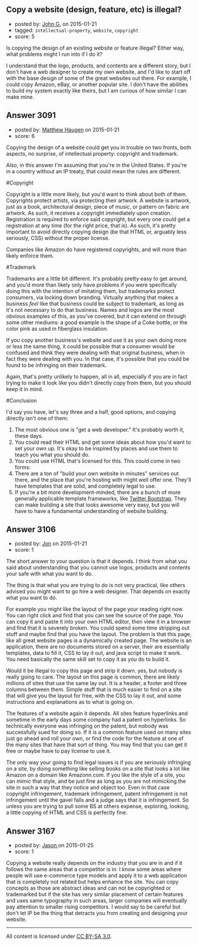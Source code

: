 ## Copy a website (design, feature, etc) is illegal?

- posted by: [John G.](https://stackexchange.com/users/4594105/john-g) on 2015-01-21
- tagged: `intellectual-property`, `website`, `copyright`
- score: 5

Is copying the design of an existing website or feature illegal? Either way, what problems might I run into if I do it?


I understand that the logo, products, and contents are a different story, but I don't have a web designer to create my own website, and I'd like to start off with the base design of some of the great websites out there. For example, I could copy Amazon, eBay, or another popular site. I don't have the abilities to build my system exactly like theirs, but I am curious of how similar I can make mine.




## Answer 3091

- posted by: [Matthew Haugen](https://stackexchange.com/users/1325646/matthew-haugen) on 2015-01-21
- score: 6

Copying the design of a website could get you in trouble on two fronts, both aspects, no surprise, of intellectual property: copyright and trademark.

Also, in this answer I'm assuming that you're in the United States. If you're in a country without an IP treaty, that could mean the rules are different.

#Copyright

Copyright is a little more likely, but you'd want to think about both of them. Copyrights protect artists, via protecting their artwork. A website is artwork, just as a book, architectural design, piece of music, or pattern on fabric are artwork. As such, it receives a copyright immediately upon creation. Registration is required to enforce said copyright, but every one could get a registration at any time (for the right price, that is). As such, it's pretty important to avoid directly copying design (be that HTML or, arguably less seriously, CSS) without the proper license.

Companies like Amazon do have registered copyrights, and will more than likely enforce them.

#Trademark

Trademarks are a little bit different. It's probably pretty easy to get around, and you'd more than likely only have problems if you were specifically doing this with the intention of imitating them, but trademarks protect consumers, via locking down branding. Virtually anything that makes a business *feel* like that business could be subject to trademark, as long as it's not necessary to do that business. Names and logos are the most obvious examples of this, as you've covered, but it can extend on through some other mediums: a good example is the shape of a Coke bottle, or the color pink as used in fiberglass insulation.

If you copy another business's website and use it as your own doing more or less the same thing, it could be possible that a consumer would be confused and think they were dealing with that original business, when in fact they were dealing with you. In that case, it's possible that you could be found to be infringing on their trademark.

Again, that's pretty unlikely to happen, all in all, especially if you are in fact trying to make it look like you didn't directly copy from them, but you should keep it in mind.

#Conclusion

I'd say you have, let's say three and a half, good options, and copying directly isn't one of them:

1. The most obvious one is "get a web developer." It's probably worth it, these days.
2. You could read their HTML and get some ideas about how you'd want to set your own up. It's okay to be inspired by places and use them to teach you what you should do.
3. You could use HTML that's licensed for this. This could come in two forms:
 1. There are a ton of "build your own website in minutes" services out there, and the place that you're hosting with might well offer one. They'll have templates that are solid, and completely legal to use.
 2. If you're a bit more development-minded, there are a bunch of more generally applicable template frameworks, like [Twitter Bootstrap](http://getbootstrap.com/). They can make building a site that looks awesome very easy, but you will have to have a fundamental understanding of website building.




## Answer 3106

- posted by: [Jon](https://stackexchange.com/users/4936216/jon) on 2015-01-21
- score: 1

The short answer to your question is that it depends. I think from what you said about understanding that you cannot use logos, products and contents your safe with what you want to do. 

The thing is that what you are trying to do is not very practical, like others advised you might want to go hire a web designer. That depends on exactly what you want to do. 

For example you might like the layout of the page your reading right now. You can right click and find that you can see the source of the page. You can copy it and paste it into your own HTML editor, then view it in a browser and find that it is severely broken. You could spend some time stripping out stuff and maybe find that you have the layout. The problem is that this page, like all great website pages is a dynamically created page. The website is an application, there are no documents stored on a server, their are essentially templates, data to fill it, CSS to lay it out, and java script to make it work. You need basically the same skill set to copy it as you do to build it.

Would it be illegal to copy this page and strip it down. yes, but nobody is really going to care. The layout on this page is common, there are likely millions of sites that use the same lay out. It is a header, a footer and three columns between them. Simple stuff that is much easier to find on a site that will give you the layout for free, with the CSS to lay it out, and some instructions and explanations as to what is going on. 

The features of a website again it depends. All sites feature hyperlinks and sometime in the early days some company had a patent on hyperlinks. So technically everyone was infringing on the patent, but nobody was successfully sued for doing so. If it is a common feature used on many sites just go ahead and roll your own, or find the code for the feature at one of the many sites that have that sort of thing. You may find that you can get it free or maybe have to pay license to use it.

The only way your going to find legal issues is if you are seriously infringing on a site, by doing something like selling books on a site that looks a lot like Amazon on a domain like Amazonn.com. If you like the style of a site, you can mimic that style, and be just fine as long as you are not mimicking the site in such a way that they notice and object too. Even in that case copyright infringement, trademark infringement, patent infringement is not infringement until the gavel falls and a judge says that it is infringement. So unless you are trying to pull some BS at others expense, exploring, looking, a little copying of HTML and CSS is perfectly fine.



## Answer 3167

- posted by: [Jason ](https://stackexchange.com/users/5270470/jason) on 2015-01-25
- score: 1

Copying a website really depends on the industry that you are in and if it follows the same areas that a competitor is in. I know some areas where people will use e-commerce type models and apply it to a web application that is completely not related but helps enhance the site. You can copy concepts as those are abstract ideas and can not be copyrighted or trademarked but if the site has very similar placement of certain features and uses same typography in such areas, larger companies will eventually pay attention to smaller rising competitors. I would say to be careful but don't let IP be the thing that detracts you from creating and designing your website.



---

All content is licensed under [CC BY-SA 3.0](https://creativecommons.org/licenses/by-sa/3.0/).

